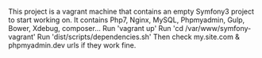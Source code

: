 This project is a vagrant machine that contains an empty Symfony3 project to start working on.
It contains Php7, Nginx, MySQL, Phpmyadmin, Gulp, Bower, Xdebug, composer...
Run 'vagrant up'
Run 'cd /var/www/symfony-vagrant'
Run 'dist/scripts/dependencies.sh'
Then check my.site.com & phpmyadmin.dev urls if they work fine.
